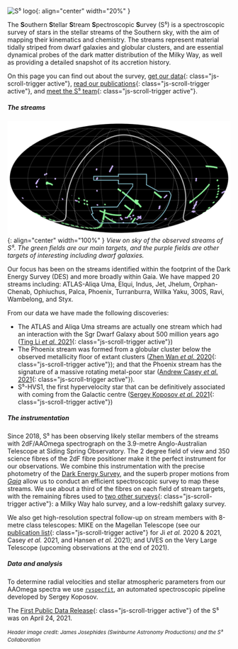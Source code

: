 ![S⁵ logo](assets/img/logo.png "S⁵ logo."){: align="center" width="20%" }

The **S**outhern **S**tellar **S**tream **S**pectroscopic **S**urvey (S⁵) is a spectroscopic survey of stars in the stellar streams of the Southern sky, with the aim of mapping their kinematics and chemistry. The streams represent material tidally striped from dwarf galaxies and globular clusters, and are essential dynamical probes of the dark matter distribution of the Milky Way, as well as providing a detailed snapshot of its accretion history.

On this page you can find out about the survey, [get our data](#data){: class="js-scroll-trigger active"}, [read our publications](#publications){: class="js-scroll-trigger active"}, and [meet the S⁵ team](#team){: class="js-scroll-trigger active"}.

##### The streams
![View on the sky of the observed streams of S⁵.](assets/img/sky_footprint.png "View on the sky of the observed streams of S⁵."){: align="center" width="100%" }
*View on sky of the observed streams of S⁵. The green fields are our main targets, and the purple fields are other targets of interesting including dwarf galaxies.*

Our focus has been on the streams identified within the footprint of the Dark Energy Survey (DES) and more broadly within Gaia. We have mapped 20 streams including: ATLAS-Aliqa Uma, Elqui, Indus, Jet, Jhelum, Orphan-Chenab, Ophiuchus, Palca, Phoenix, Turranburra, Willka Yaku, 300S, Ravi, Wambelong, and Styx.

From our data we have made the following discoveries:
* The ATLAS and Aliqa Uma streams are actually one stream which had an interaction with the Sgr Dwarf Galaxy about 500 million years ago ([Ting Li *et al.* 2021](#publications){: class="js-scroll-trigger active"})
* The Phoenix stream was formed from a globular cluster below the observed metallicity floor of extant clusters ([Zhen Wan *et al.* 2020](#publications){: class="js-scroll-trigger active"}); and that the Phoenix stream has the signature of a massive rotating metal-poor star ([Andrew Casey *et al.* 2021](#publications){: class="js-scroll-trigger active"}).
* S⁵-HVS1, the first hypervelocity star that can be definitively associated with coming from the Galactic centre ([Sergey Koposov *et al.* 2021](#publications){: class="js-scroll-trigger active"})

##### The instrumentation
Since 2018, S⁵ has been observing likely stellar members of the streams with 2dF/AAOmega spectrograph on the 3.9-metre Anglo-Australian Telescope at Siding Spring Observatory. The 2 degree field of view and 350 science fibres of the 2dF fibre positioner make it the perfect instrument for our observations. We combine this instrumentation with the precise photometry of the [Dark Energy Survey](https://www.darkenergysurvey.org), and the superb proper motions from [*Gaia*](https://sci.esa.int/web/gaia) allow us to conduct an efficient spectroscopic survey to map these streams. We use about a third of the fibres on each field of stream targets, with the remaining fibres used to [two other surveys](#surveys){: class="js-scroll-trigger active"}: a Milky Way halo survey, and a low-redshift galaxy survey.

We also get high-resolution spectral follow-up on stream members with 8-metre class telescopes: MIKE on the Magellan Telescope (see our [publication list](#publications){: class="js-scroll-trigger active"} for Ji *et al.* 2020 & 2021, Casey *et al.* 2021, and Hansen *et al.* 2021); and UVES on the Very Large Telescope (upcoming observations at the end of 2021).

##### Data and analysis

To determine radial velocities and stellar atmospheric parameters from our AAOmega spectra we use [`rvspecfit`](https://github.com/segasai/rvspecfit/), an automated spectroscopic pipeline developed by Sergey Koposov.

The [First Public Data Release](#data){: class="js-scroll-trigger active"} of the S⁵ was on April 24, 2021.

<small>*Header image credit: James Josephides (Swinburne Astronomy Productions) and the S⁵ Collaboration*</small>
